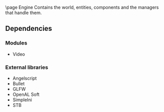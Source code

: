 \page Engine
Contains the world, entities, components and the managers that handle them.

## Dependencies
### Modules
- Video

### External libraries
- Angelscript
- Bullet
- GLFW
- OpenAL Soft
- SimpleIni
- STB
